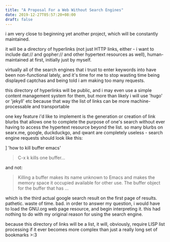 ```yaml
---
title: "A Proposal For a Web Without Search Engines"
date: 2019-12-27T05:57:20+08:00
draft: false
---
```


i am very close to beginning yet another project, which will be constantly maintained.

it will be a directory of hyperlinks (not just HTTP links, either - i want to include dat:// and gopher:// and other hypertext resources as well), human-maintained at first, initially just by myself.

virtually all of the search engines that i trust to enter keywords into have been non-functional lately, and it's time for me to stop wasting time being displayed captchas and being told i am making too many requests.

this directory of hyperlinks will be public, and i may even use a simple content management system for them, but more than likely i will use 'hugo' or 'jekyll' etc because that way the list of links can be more machine-processable and transportable

one key feature i'd like to implement is the generation or creation of link blurbs that allows one to complete the purpose of one's search without ever having to access the hypertext resource beyond the list. so many blurbs on searx.me, google, duckduckgo, and qwant are completely useless - search engine requests should look like this:

] 'how to kill buffer emacs'
> C-x k kills one buffer...

and not:

>Killing a buffer makes its name unknown to Emacs and makes the memory space it occupied available for other use. The buffer object for the buffer that has ...

which is the third actual google search result on the first page of results. pathetic. waste of time. bad. in order to answer my question, i would have to load the GNU.org web page resource, and begin interpreting it. this had nothing to do with my original reason for using the search engine.

because this directory of links will be a list, it will, obviously, require LISP list processing if it ever becomes more complex than just a really long set of bookmarks >:3
